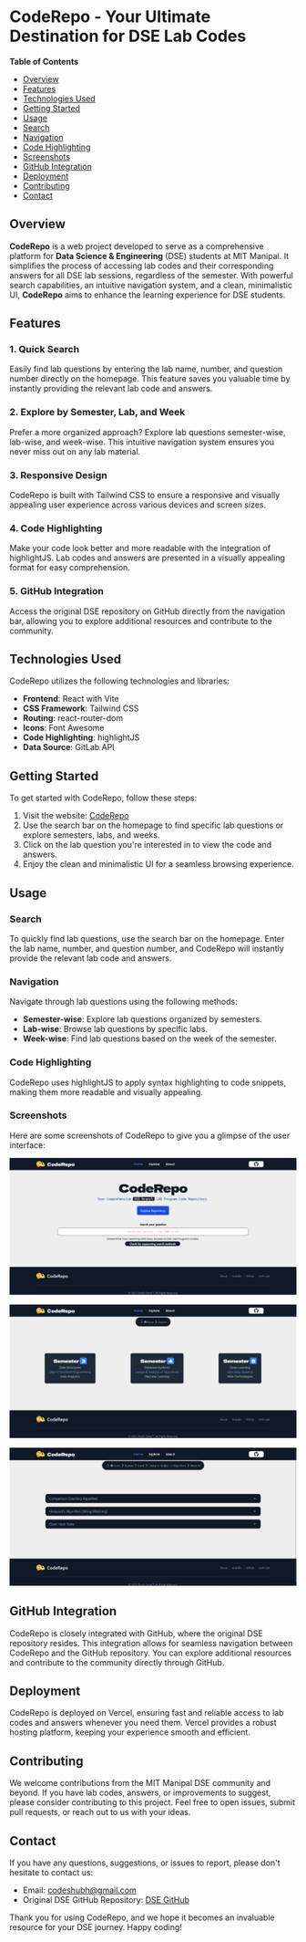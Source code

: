 # CodeRepo - Your Ultimate Destination for DSE Lab Codes

**Table of Contents**
- [Overview](#overview)
- [Features](#features)
- [Technologies Used](#technologies-used)
- [Getting Started](#getting-started)
- [Usage](#usage)
- [Search](#search)
- [Navigation](#navigation)
- [Code Highlighting](#code-highlighting)
- [Screenshots](#screenshots)
- [GitHub Integration](#github-integration)
- [Deployment](#deployment)
- [Contributing](#contributing)
- [Contact](#contact)

## Overview

**CodeRepo** is a web project developed to serve as a comprehensive platform for **Data Science & Engineering** (DSE) students at MIT Manipal. It simplifies the process of accessing lab codes and their corresponding answers for all DSE lab sessions, regardless of the semester. With powerful search capabilities, an intuitive navigation system, and a clean, minimalistic UI, **CodeRepo** aims to enhance the learning experience for DSE students.

## Features

### 1. Quick Search
Easily find lab questions by entering the lab name, number, and question number directly on the homepage. This feature saves you valuable time by instantly providing the relevant lab code and answers.

### 2. Explore by Semester, Lab, and Week
Prefer a more organized approach? Explore lab questions semester-wise, lab-wise, and week-wise. This intuitive navigation system ensures you never miss out on any lab material.

### 3. Responsive Design
CodeRepo is built with Tailwind CSS to ensure a responsive and visually appealing user experience across various devices and screen sizes.

### 4. Code Highlighting
Make your code look better and more readable with the integration of highlightJS. Lab codes and answers are presented in a visually appealing format for easy comprehension.

### 5. GitHub Integration
Access the original DSE repository on GitHub directly from the navigation bar, allowing you to explore additional resources and contribute to the community.

## Technologies Used

CodeRepo utilizes the following technologies and libraries:

- **Frontend**: React with Vite
- **CSS Framework**: Tailwind CSS
- **Routing**: react-router-dom
- **Icons**: Font Awesome
- **Code Highlighting**: highlightJS
- **Data Source**: GitLab API

## Getting Started

To get started with CodeRepo, follow these steps:

1. Visit the website: [CodeRepo](https://dsecoderepo.vercel.app/)
2. Use the search bar on the homepage to find specific lab questions or explore semesters, labs, and weeks.
3. Click on the lab question you're interested in to view the code and answers.
4. Enjoy the clean and minimalistic UI for a seamless browsing experience.

## Usage

### Search

To quickly find lab questions, use the search bar on the homepage. Enter the lab name, number, and question number, and CodeRepo will instantly provide the relevant lab code and answers.

### Navigation

Navigate through lab questions using the following methods:

- **Semester-wise**: Explore lab questions organized by semesters.
- **Lab-wise**: Browse lab questions by specific labs.
- **Week-wise**: Find lab questions based on the week of the semester.

### Code Highlighting

CodeRepo uses highlightJS to apply syntax highlighting to code snippets, making them more readable and visually appealing.

### Screenshots

Here are some screenshots of CodeRepo to give you a glimpse of the user interface:

![Alt text](./image.png) 

![Alt text](./image-1.png)

![Alt text](./image-2.png)

## GitHub Integration

CodeRepo is closely integrated with GitHub, where the original DSE repository resides. This integration allows for seamless navigation between CodeRepo and the GitHub repository. You can explore additional resources and contribute to the community directly through GitHub.

## Deployment

CodeRepo is deployed on Vercel, ensuring fast and reliable access to lab codes and answers whenever you need them. Vercel provides a robust hosting platform, keeping your experience smooth and efficient.

## Contributing

We welcome contributions from the MIT Manipal DSE community and beyond. If you have lab codes, answers, or improvements to suggest, please consider contributing to this project. Feel free to open issues, submit pull requests, or reach out to us with your ideas.

## Contact

If you have any questions, suggestions, or issues to report, please don't hesitate to contact us:

- Email: [codeshubh@gmail.com](mailto:codeshubh@gmail.com)
- Original DSE GitHub Repository: [DSE GitHub](https://github.com/shrudex/DSE)

Thank you for using CodeRepo, and we hope it becomes an invaluable resource for your DSE journey. Happy coding!

